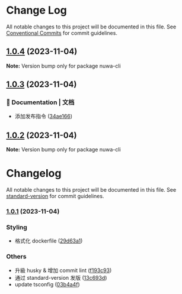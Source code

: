 # Change Log

All notable changes to this project will be documented in this file.
See [Conventional Commits](https://conventionalcommits.org) for commit guidelines.

## [1.0.4](https://github.com/WeilinerL/nuwa-cli/compare/v1.0.3...v1.0.4) (2023-11-04)

**Note:** Version bump only for package nuwa-cli

## [1.0.3](https://github.com/WeilinerL/nuwa-cli/compare/v1.0.2...v1.0.3) (2023-11-04)

### 📝 Documentation | 文档

- 添加发布指令 ([34ae166](https://github.com/WeilinerL/nuwa-cli/commit/34ae1665b73f9bc5fd9b3c71447da574887aaaf8))

## [1.0.2](https://github.com/WeilinerL/nuwa-cli/compare/v1.0.1...v1.0.2) (2023-11-04)

**Note:** Version bump only for package nuwa-cli

# Changelog

All notable changes to this project will be documented in this file. See [standard-version](https://github.com/conventional-changelog/standard-version) for commit guidelines.

### [1.0.1](https://github.com/WeilinerL/nuwa-cli/compare/v1.0.0...v1.0.1) (2023-11-04)

### Styling

- 格式化 dockerfile ([29d63a1](https://github.com/WeilinerL/nuwa-cli/commit/29d63a171d94ff475a65e9326e0fa7711673ef3c))

### Others

- 升級 husky & 增加 commit lint ([f193c93](https://github.com/WeilinerL/nuwa-cli/commit/f193c93c0d5da56b4f7cf77052ad7baef15426fe))
- 通过 standard-version 发版 ([13c693d](https://github.com/WeilinerL/nuwa-cli/commit/13c693d9596443fe07d3610bf44e3553e19116d0))
- update tsconfig ([03b4a4f](https://github.com/WeilinerL/nuwa-cli/commit/03b4a4f3e8ebcb16ca2fc9372efe3bc9acc32cae))
